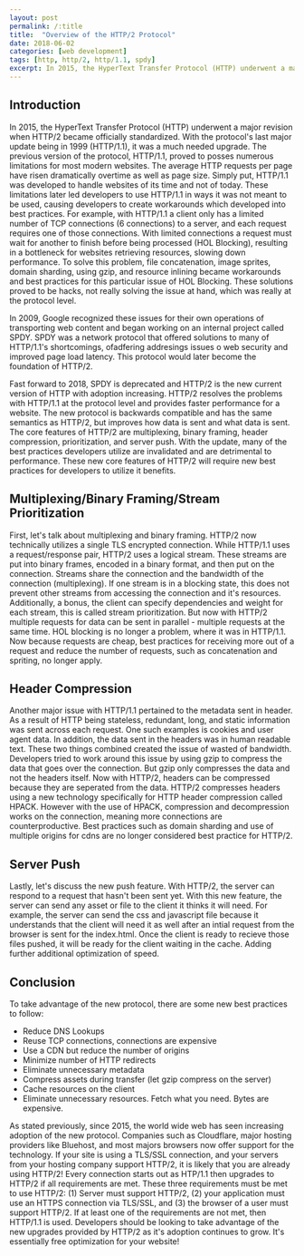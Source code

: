 ```yaml
---
layout: post
permalink: /:title
title:  "Overview of the HTTP/2 Protocol"
date: 2018-06-02
categories: [web development]
tags: [http, http/2, http/1.1, spdy]
excerpt: In 2015, the HyperText Transfer Protocol (HTTP) underwent a major revision when HTTP/2 became officially standardized. With the protocol's last major update being in 1999 (HTTP/1.1), it was a much needed upgrade. The previous version of the protocol, HTTP/1.1, proved to posses numerous limitations for most modern websites.
---
```

Introduction
------------

In 2015, the HyperText Transfer Protocol (HTTP) underwent a major revision when HTTP/2 became officially standardized. With the protocol's last major update being in 1999 (HTTP/1.1), it was a much needed upgrade. The previous version of the protocol, HTTP/1.1, proved to posses numerous limitations for most modern websites. The average HTTP requests per page have risen dramatically overtime as well as page size. Simply put, HTTP/1.1 was developed to handle websites of its time and not of today. These limitations later led developers to use HTTP/1.1 in ways it was not meant to be used, causing developers to create workarounds which developed into best practices. For example, with HTTP/1.1 a client only has a limited number of TCP connections (6 connections) to a server, and each request requires one of those connections. With limited connections a request must wait for another to finish before being processed (HOL Blocking), resulting in a bottleneck for websites retrieving resources, slowing down performance. To solve this problem, file concatenation, image sprites, domain sharding, using gzip, and resource inlining became workarounds and best practices for this particular issue of HOL Blocking. These solutions proved to be hacks, not really solving the issue at hand, which was really at the protocol level.

In 2009, Google recognized these issues for their own operations of transporting web content and began working on an internal project called SPDY. SPDY was a network protocol that offered solutions to many of HTTP/1.1's shortcomings, ofadfering addresings issues o web security and improved page load latency. This protocol would later become the foundation of HTTP/2.

Fast forward to 2018, SPDY is deprecated and HTTP/2 is the new current version of HTTP with adoption increasing. HTTP/2 resolves the problems with HTTP/1.1 at the protocol level and provides faster performance for a website. The new protocol is backwards compatible and has the same semantics as HTTP/2, but improves how data is sent and what data is sent. The core features of HTTP/2 are multiplexing, binary framing, header compression, prioritization, and server push. With the update, many of the best practices developers utilize are invalidated and are detrimental to performance. These new core features of HTTP/2 will require new best practices for developers to utilize it benefits.

Multiplexing/Binary Framing/Stream Prioritization
-------------------------------------------------

First, let's talk about multiplexing and binary framing. HTTP/2 now technically utilizes a single TLS encrypted connection. While HTTP/1.1 uses a request/response pair, HTTP/2 uses a logical stream. These streams are put into binary frames, encoded in a binary format, and then put on the connection. Streams share the connection and the bandwidth of the connection (multiplexing). If one stream is in a blocking state, this does not prevent other streams from accessing the connection and it's resources. Additionally, a bonus, the client can specify dependencies and weight for each stream, this is called stream prioritization. But now with HTTP/2 multiple requests for data can be sent in parallel - multiple requests at the same time. HOL blocking is no longer a problem, where it was in HTTP/1.1. Now because requests are cheap, best practices for receiving more out of a request and reduce the number of requests, such as concatenation and spriting, no longer apply.

Header Compression
------------------

Another major issue with HTTP/1.1 pertained to the metadata sent in header. As a result of HTTP being stateless, redundant, long, and static information was sent across each request. One such examples is cookies and user agent data. In addition, the data sent in the headers was in human readable text. These two things combined created the issue of wasted of bandwidth. Developers tried to work around this issue by using gzip to compress the data that goes over the connection. But gzip only compresses the data and not the headers itself. Now with HTTP/2, headers can be compressed because they are seperated from the data. HTTP/2 compresses headers using a new technology specifically for HTTP header compression called HPACK. However with the use of HPACK, compression and decompression works on the connection, meaning more connections are counterproductive. Best practices such as domain sharding and use of multiple origins for cdns are no longer considered best practice for HTTP/2.

Server Push
-----------

Lastly, let's discuss the new push feature. With HTTP/2, the server can respond to a request that hasn't been sent yet. With this new feature, the server can send any asset or file to the client it thinks it will need. For example, the server can send the css and javascript file because it understands that the client will need it as well after an intial request from the browser is sent for the index.html. Once the client is ready to recieve those files pushed, it will be ready for the client waiting in the cache. Adding further additional optimization of speed.

Conclusion
----------

To take advantage of the new protocol, there are some new best practices to follow:

*   Reduce DNS Lookups
*   Reuse TCP connections, connections are expensive
*   Use a CDN but reduce the number of origins
*   Minimize number of HTTP redirects
*   Eliminate unnecessary metadata
*   Compress assets during transfer (let gzip compress on the server)
*   Cache resources on the client
*   Eliminate unnecessary resources. Fetch what you need. Bytes are expensive.

As stated previously, since 2015, the world wide web has seen increasing adoption of the new protocol. Companies such as Cloudflare, major hosting providers like Bluehost, and most majors browsers now offer support for the technology. If your site is using a TLS/SSL connection, and your servers from your hosting company support HTTP/2, it is likely that you are already using HTTP/2! Every connection starts out as HTP/1.1 then upgrades to HTTP/2 if all requirements are met. These three requirements must be met to use HTTP/2: (1) Server must support HTTP/2, (2) your application must use an HTTPS connection via TLS/SSL, and (3) the browser of a user must support HTTP/2. If at least one of the requirements are not met, then HTTP/1.1 is used. Developers should be looking to take advantage of the new upgrades provided by HTTP/2 as it's adoption continues to grow. It's essentially free optimization for your website!